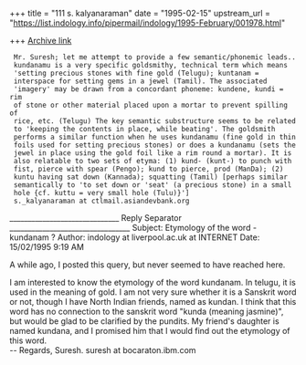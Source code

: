 +++
title = "111 s. kalyanaraman"
date = "1995-02-15"
upstream_url = "https://list.indology.info/pipermail/indology/1995-February/001978.html"

+++
[Archive link](https://list.indology.info/pipermail/indology/1995-February/001978.html)

     Mr. Suresh; let me attempt to provide a few semantic/phonemic leads.. 
     kundanamu is a very specific goldsmithy, technical term which means 
     'setting precious stones with fine gold (Telugu); kuntanam = 
     interspace for setting gems in a jewel (Tamil). The associated 
     'imagery' may be drawn from a concordant phoneme: kundene, kundi = rim 
     of stone or other material placed upon a mortar to prevent spilling of 
     rice, etc. (Telugu) The key semantic substructure seems to be related 
     to 'keeping the contents in place, while beating'. The goldsmith 
     performs a similar function when he uses kundanamu (fine gold in thin 
     foils used for setting precious stones) or does a kundanamu (sets the 
     jewel in place using the gold foil like a rim round a mortar). It is 
     also relatable to two sets of etyma: (1) kund- (kunt-) to punch with 
     fist, pierce with spear (Pengo); kund to pierce, prod (ManDa); (2) 
     kuntu having sat down (Kannada); squatting (Tamil) [perhaps similar 
     semantically to 'to set down or 'seat' (a precious stone) in a small 
     hole {cf. kuttu = very small hole (Tulu)}'] 
     s._kalyanaraman at ctlmail.asiandevbank.org


______________________________ Reply Separator _________________________________
Subject: Etymology of the word - kundanam ?
Author:  indology at liverpool.ac.uk at INTERNET
Date:    15/02/1995 9:19 AM


A while ago, I posted this query, but never seemed to have reached here.

I am interested to know the etymology of the word kundanam. In 
telugu, it is used in the meaning of gold.  I am not very sure 
whether it is a Sanskrit word or not, though I have North Indian 
friends, named as kundan. I think that this word has no connection 
to the sanskrit word "kunda (meaning jasmine)", but would be glad to
be clarified by the pundits. My friend's daughter is named kundana,
and I promised him that I would find out the etymology of this word.  
                             --  Regards, Suresh. suresh at bocaraton.ibm.com 







